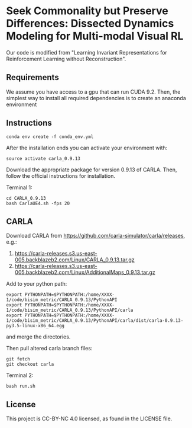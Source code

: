 # Seek Commonality but Preserve Differences: Dissected Dynamics Modeling for Multi-modal Visual RL

Our code is modified from "Learning Invariant Representations for Reinforcement Learning without Reconstruction".

## Requirements

We assume you have access to a gpu that can run CUDA 9.2. Then, the simplest way to install all required dependencies is to create an anaconda environment 




## Instructions


```
conda env create -f conda_env.yml
```
After the installation ends you can activate your environment with:
```
source activate carla_0.9.13
```

Download the appropriate package for version 0.9.13 of CARLA. Then, follow the official instructions for installation.

Terminal 1:
```
cd CARLA_0.9.13
bash CarlaUE4.sh -fps 20
```



## CARLA
Download CARLA from https://github.com/carla-simulator/carla/releases, e.g.:
1. https://carla-releases.s3.us-east-005.backblazeb2.com/Linux/CARLA_0.9.13.tar.gz
2. https://carla-releases.s3.us-east-005.backblazeb2.com/Linux/AdditionalMaps_0.9.13.tar.gz

Add to your python path:
```
export PYTHONPATH=$PYTHONPATH:/home/XXXX-1/code/bisim_metric/CARLA_0.9.13/PythonAPI
export PYTHONPATH=$PYTHONPATH:/home/XXXX-1/code/bisim_metric/CARLA_0.9.13/PythonAPI/carla
export PYTHONPATH=$PYTHONPATH:/home/XXXX-1/code/bisim_metric/CARLA_0.9.13/PythonAPI/carla/dist/carla-0.9.13-py3.5-linux-x86_64.egg
```
and merge the directories.

Then pull altered carla branch files:
```
git fetch
git checkout carla
```




Terminal 2:
```
bash run.sh
```

## License
This project is CC-BY-NC 4.0 licensed, as found in the LICENSE file.
